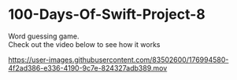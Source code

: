 # 100-Days-Of-Swift-Project-8

Word guessing game.  
Check out the video below to see how it works

https://user-images.githubusercontent.com/83502600/176994580-4f2ad386-e336-4190-9c7e-824327adb389.mov

